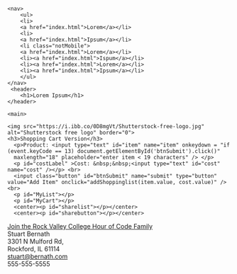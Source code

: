 <!-- <!DOCTYPE html> -->

<html>
  <head>
    <meta charset="utf-8">
    <meta http-equiv="X-UA-Compatible" content="IE=edge">
    <meta name="viewport" content="width=device-width, initial-scale=1">
    <meta name="description" content="">
    <meta name="author" content="">
    <link rel="stylesheet" href="lib/style.css">
    <title>Shopping Cart Version</title> 
    <script src="lib/script.js"></script> 
  </head>

  <body>
   
    <nav>
        <ul>
        <li>
        <a href="index.html">Lorem</a></li>
        <li>
        <a href="index.html">Ipsum</a></li>
        <li class="notMobile">
        <a href="index.html">Lorem</a></li>
        <li><a href="index.html">Ispum</a></li> 
        <li><a href="index.html">Lorem</a></li>
        <li><a href="index.html">Ipsum</a></li>
        </ul>
    </nav>
     <header>
        <h1>Lorem Ipsum</h1>
    </header>
     
    <main>
     
    <img src="https://i.ibb.co/0D8mgVt/Shutterstock-free-logo.jpg" alt="Shutterstock free logo" border="0">
    <h3>Shopping Cart Version</h3>
      <p>Product: <input type="text" id="item" name="item" onkeydown = "if (event.keyCode == 13) document.getElementById('btnSubmit').click()" 
      maxlength="18" placeholder="enter item < 19 characters" /> </p>
      <p id="costLabel" >Cost: &nbsp;&nbsp;<input type="text" id="cost" name="cost" /></p> <br> 
      <input class="button" id="btnSubmit" name="submit" type="button" value="Add Item" onclick="addShoppinglist(item.value, cost.value)" /><br>
      <p id="MyList"></p>
      <p id="MyCart"></p>  
      <center><p id="sharelist"></p></center>
      <center><p id="sharebutton"></p></center>

     



  </main>
  </body>

  <footer>
         <a href="http://rvchourofcode.com" target="_blank">Join the Rock Valley College Hour of Code Family</a><br>
         Stuart Bernath<br>
            3301 N Mulford Rd,<br> Rockford, IL 61114<br>
            <a href="mailto:stuart@bernath.com">stuart@bernath.com</a><br>
            555-555-5555<br>
  </footer>

  
</html>
